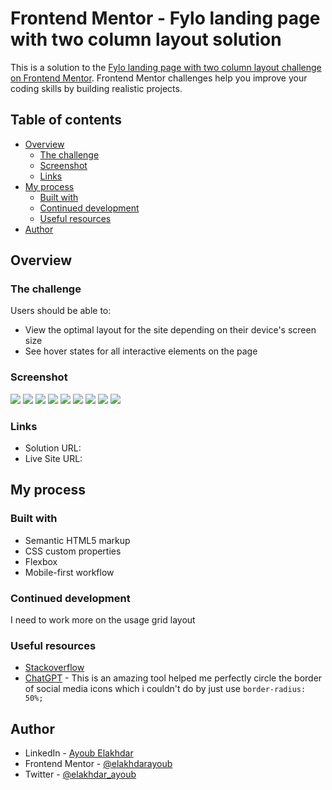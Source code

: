 # Frontend Mentor - Fylo landing page with two column layout solution

This is a solution to the [Fylo landing page with two column layout challenge on Frontend Mentor](https://www.frontendmentor.io/challenges/fylo-landing-page-with-two-column-layout-5ca5ef041e82137ec91a50f5). Frontend Mentor challenges help you improve your coding skills by building realistic projects. 

## Table of contents

- [Overview](#overview)
  - [The challenge](#the-challenge)
  - [Screenshot](#screenshot)
  - [Links](#links)
- [My process](#my-process)
  - [Built with](#built-with)
  - [Continued development](#continued-development)
  - [Useful resources](#useful-resources)
- [Author](#author)

## Overview

### The challenge

Users should be able to:

- View the optimal layout for the site depending on their device's screen size
- See hover states for all interactive elements on the page

### Screenshot

![](./images/solution%20screenshots/Desktop1.PNG)
![](./images/solution%20screenshots/Desktop2.PNG)
![](./images/solution%20screenshots/Desktop3.PNG)
![](./images/solution%20screenshots/Mobile1.PNG)
![](./images/solution%20screenshots/Mobile2.PNG)
![](./images/solution%20screenshots/Mobile3.PNG)
![](./images/solution%20screenshots/Mobile4.PNG)
![](./images/solution%20screenshots/Mobile5.PNG)
![](./images/solution%20screenshots/Mobile6.PNG)

### Links

- Solution URL: [](https://github.com/elakhdarayoub/fylo-landing-page)
- Live Site URL: [](https://elakhdarayoub.github.io/fylo-landing-page/)

## My process

### Built with

- Semantic HTML5 markup
- CSS custom properties
- Flexbox
- Mobile-first workflow
### Continued development

I need to work more on the usage grid layout

### Useful resources

- [Stackoverflow](https://www.stackoverflow.com) 
- [ChatGPT](https://openai.com/blog/chatgpt) - This is an amazing tool helped me perfectly circle the border of social media icons which i couldn't do by just use ``border-radius: 50%;``

## Author

- LinkedIn - [Ayoub Elakhdar](https://www.linkedin.com/in/elakhdarayoub/)
- Frontend Mentor - [@elakhdarayoub](https://www.frontendmentor.io/profile/elakhdarayoub)
- Twitter - [@elakhdar_ayoub](https://twitter.com/elakhdar_ayoub)
